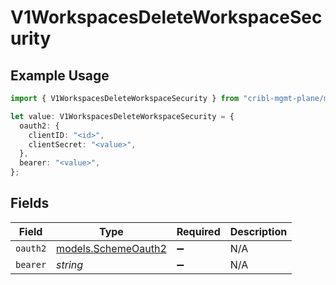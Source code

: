 # V1WorkspacesDeleteWorkspaceSecurity

## Example Usage

```typescript
import { V1WorkspacesDeleteWorkspaceSecurity } from "cribl-mgmt-plane/models/operations";

let value: V1WorkspacesDeleteWorkspaceSecurity = {
  oauth2: {
    clientID: "<id>",
    clientSecret: "<value>",
  },
  bearer: "<value>",
};
```

## Fields

| Field                                               | Type                                                | Required                                            | Description                                         |
| --------------------------------------------------- | --------------------------------------------------- | --------------------------------------------------- | --------------------------------------------------- |
| `oauth2`                                            | [models.SchemeOauth2](../../models/schemeoauth2.md) | :heavy_minus_sign:                                  | N/A                                                 |
| `bearer`                                            | *string*                                            | :heavy_minus_sign:                                  | N/A                                                 |